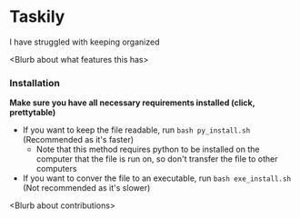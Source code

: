 # Taskily

I have struggled with keeping organized 

\<Blurb about what features this has\>

### Installation
**Make sure you have all necessary requirements installed (click, prettytable)**

* If you want to keep the file readable, run `bash py_install.sh` (Recommended as it's faster)
    * Note that this method requires python to be installed on the computer that the file is run on, so don't transfer the file to other computers
* If you want to conver the file to an executable, run `bash exe_install.sh` (Not recommended as it's slower)

\<Blurb about contributions\>